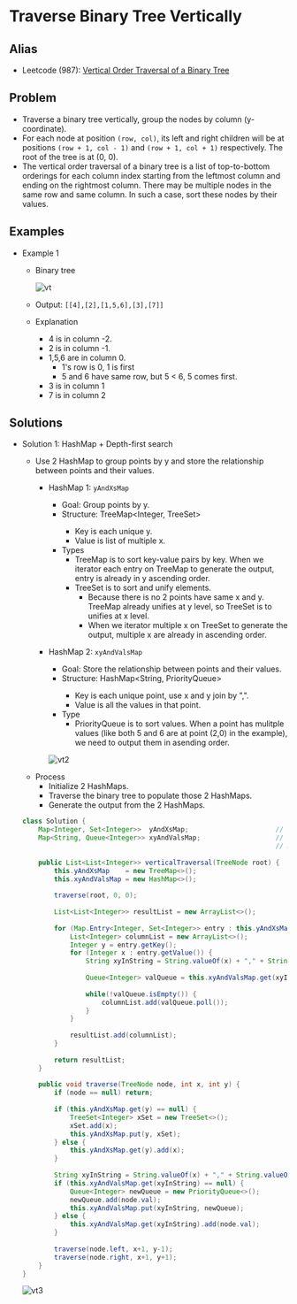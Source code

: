 # Traverse Binary Tree Vertically

## Alias
- Leetcode (987): [Vertical Order Traversal of a Binary Tree](https://leetcode.com/problems/vertical-order-traversal-of-a-binary-tree/)

## Problem
- Traverse a binary tree vertically, group the nodes by column (y-coordinate).
- For each node at position `(row, col)`, its left and right children will be at positions `(row + 1, col - 1)` and `(row + 1, col + 1)` respectively. The root of the tree is at (0, 0).
- The vertical order traversal of a binary tree is a list of top-to-bottom orderings for each column index starting from the leftmost column and ending on the rightmost column. There may be multiple nodes in the same row and same column. In such a case, sort these nodes by their values.

## Examples
- Example 1
   - Binary tree

     ![vt](https://user-images.githubusercontent.com/8989447/118017769-3b449400-b314-11eb-9aab-d8ec88c1a36f.png)
   - Output: `[[4],[2],[1,5,6],[3],[7]]`
   - Explanation
      - 4 is in column -2.
      - 2 is in column -1.
      - 1,5,6 are in column 0. 
         - 1's row is 0, 1 is first
         - 5 and 6 have same row, but 5 < 6, 5 comes first.
      - 3 is in column 1
      - 7 is in column 2

## Solutions
- Solution 1: HashMap + Depth-first search
   - Use 2 HashMap to group points by y and store the relationship between points and their values.
      - HashMap 1: `yAndXsMap`
         - Goal: Group points by y.
         - Structure: TreeMap<Integer, TreeSet<Integer>>
            - Key is each unique y.
            - Value is list of multiple x.
         - Types
            - TreeMap is to sort key-value pairs by key. When we iterator each entry on TreeMap to generate the output, entry is already in y ascending order.
            - TreeSet is to sort and unify elements. 
               - Because there is no 2 points have same x and y. TreeMap already unifies at y level, so TreeSet is to unifies at x level.
               - When we iterator multiple x on TreeSet to generate the output, multiple x are already in ascending order.
      - HashMap 2: `xyAndValsMap`
         - Goal: Store the relationship between points and their values.
         - Structure: HashMap<String, PriorityQueue<Integer>>
            - Key is each unique point, use x and y join by ",".
            - Value is all the values in that point.
         - Type
            - PriorityQueue is to sort values. When a point has mulitple values (like both 5 and 6 are at point (2,0) in the example), we need to output them in asending order.

        ![vt2](https://user-images.githubusercontent.com/8989447/118025599-43ed9800-b31d-11eb-84dd-140d5e68faf0.png)
   - Process
      - Initialize 2 HashMaps.
      - Traverse the binary tree to populate those 2 HashMaps.
      - Generate the output from the 2 HashMaps.
  ```java
  class Solution {
      Map<Integer, Set<Integer>>  yAndXsMap;                      // Store the y and multiple x: Key is y, Value is x1, x2, ...
      Map<String, Queue<Integer>> xyAndValsMap;                   // Store the point and multiple vals belongs to that point: 
                                                                  // Key is "x,y", Value is val1, val2, ...
    
      public List<List<Integer>> verticalTraversal(TreeNode root) {
          this.yAndXsMap    = new TreeMap<>();
          this.xyAndValsMap = new HashMap<>();
        
          traverse(root, 0, 0);
        
          List<List<Integer>> resultList = new ArrayList<>();
        
          for (Map.Entry<Integer, Set<Integer>> entry : this.yAndXsMap.entrySet()) {
              List<Integer> columnList = new ArrayList<>();
              Integer y = entry.getKey();
              for (Integer x : entry.getValue()) {
                  String xyInString = String.valueOf(x) + "," + String.valueOf(y);
                
                  Queue<Integer> valQueue = this.xyAndValsMap.get(xyInString);
                
                  while(!valQueue.isEmpty()) {
                      columnList.add(valQueue.poll());
                  }
              }
            
              resultList.add(columnList);
          }
        
          return resultList;
      }
    
      public void traverse(TreeNode node, int x, int y) {
          if (node == null) return;
        
          if (this.yAndXsMap.get(y) == null) {
              TreeSet<Integer> xSet = new TreeSet<>();
              xSet.add(x);
              this.yAndXsMap.put(y, xSet);
          } else {
              this.yAndXsMap.get(y).add(x);
          }
        
          String xyInString = String.valueOf(x) + "," + String.valueOf(y);
          if (this.xyAndValsMap.get(xyInString) == null) {
              Queue<Integer> newQueue = new PriorityQueue<>();
              newQueue.add(node.val);
              this.xyAndValsMap.put(xyInString, newQueue);
          } else {
              this.xyAndValsMap.get(xyInString).add(node.val);
          }
        
          traverse(node.left, x+1, y-1);
          traverse(node.right, x+1, y+1);
      }
  }
  ```
  
  ![vt3](https://user-images.githubusercontent.com/8989447/118025402-0852ce00-b31d-11eb-9d45-7b4e9f1757b2.png)
